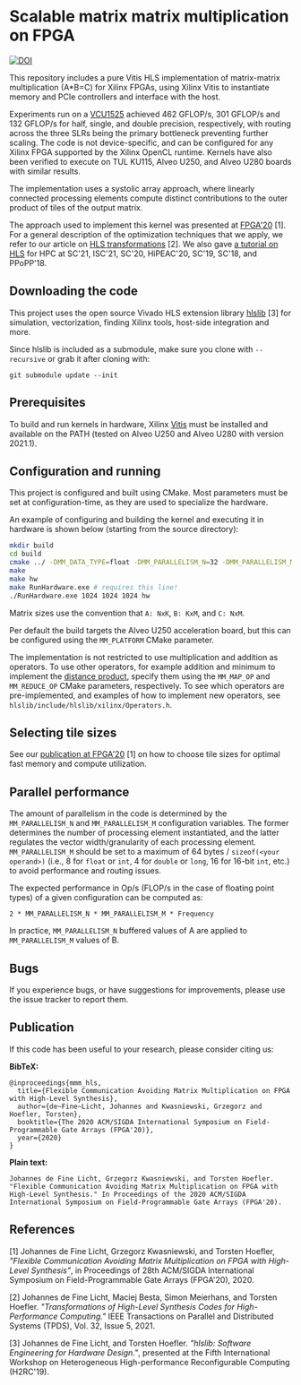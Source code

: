 Scalable matrix matrix multiplication on FPGA
=============================================

[![DOI](https://zenodo.org/badge/DOI/10.5281/zenodo.3952084.svg)](https://doi.org/10.5281/zenodo.3952084)

This repository includes a pure Vitis HLS implementation of matrix-matrix multiplication (A\*B=C) for Xilinx FPGAs, using Xilinx Vitis to instantiate memory and PCIe controllers and interface with the host. 

Experiments run on a [VCU1525](https://www.xilinx.com/products/boards-and-kits/vcu1525-a.html) achieved 462 GFLOP/s, 301 GFLOP/s and 132 GFLOP/s for half, single, and double precision, respectively, with routing across the three SLRs being the primary bottleneck preventing further scaling. The code is not device-specific, and can be configured for any Xilinx FPGA supported by the Xilinx OpenCL runtime.  Kernels have also been verified to execute on TUL KU115, Alveo U250, and Alveo U280 boards with similar results.

The implementation uses a systolic array approach, where linearly connected processing elements compute distinct contributions to the outer product of tiles of the output matrix. 

The approach used to implement this kernel was presented at [FPGA'20](https://spcl.inf.ethz.ch/Publications/.pdf/gemm-fpga.pdf) [1].  For a general description of the optimization techniques that we apply, we refer to our article on [HLS transformations](https://spcl.inf.ethz.ch/Publications/.pdf/hls-transformations.pdf) [2].  We also gave [a tutorial on HLS](https://spcl.inf.ethz.ch/Teaching/hls-tutorial/) for HPC at SC'21, ISC'21, SC'20, HiPEAC'20, SC'19, SC'18, and PPoPP'18.

Downloading the code
--------------------

This project uses the open source Vivado HLS extension library [hlslib](https://github.com/definelicht/hlslib) [3] for simulation, vectorization, finding Xilinx tools, host-side integration and more.

Since hlslib is included as a submodule, make sure you clone with `--recursive` or grab it after cloning with:

```
git submodule update --init 
```

Prerequisites
-------------

To build and run kernels in hardware, Xilinx [Vitis](https://www.xilinx.com/support/download/index.html/content/xilinx/en/downloadNav/vitis.html) must be installed and available on the PATH (tested on Alveo U250 and Alveo U280 with version 2021.1).

Configuration and running
-------------------------

This project is configured and built using CMake. Most parameters must be set at configuration-time, as they are used to specialize the hardware.

An example of configuring and building the kernel and executing it in hardware is shown below (starting from the source directory):

```bash
mkdir build
cd build
cmake ../ -DMM_DATA_TYPE=float -DMM_PARALLELISM_N=32 -DMM_PARALLELISM_M=8 -DMM_MEMORY_TILE_SIZE_N=512 -DMM_MEMORY_TILE_SIZE_M=512
make
make hw
make RunHardware.exe # requires this line!
./RunHardware.exe 1024 1024 1024 hw
```

Matrix sizes use the convention that `A: NxK`, `B: KxM`, and `C: NxM`.

Per default the build targets the Alveo U250 acceleration board, but this can be configured using the `MM_PLATFORM` CMake parameter.

The implementation is not restricted to use multiplication and addition as operators. To use other operators, for example addition and minimum to implement the [distance product](https://en.wikipedia.org/wiki/Min-plus_matrix_multiplication), specify them using the `MM_MAP_OP` and `MM_REDUCE_OP` CMake parameters, respectively. To see which operators are pre-implemented, and examples of how to implement new operators,  see `hlslib/include/hlslib/xilinx/Operators.h`.

Selecting tile sizes
--------------------

See our [publication at FPGA'20](https://spcl.inf.ethz.ch/Publications/.pdf/gemm-fpga.pdf) [1] on how to choose tile sizes for optimal fast memory and compute utilization.

Parallel performance
--------------------

The amount of parallelism in the code is determined by the `MM_PARALLELISM_N` and `MM_PARALLELISM_M` configuration variables. The former determines the number of processing element instantiated, and the latter regulates the vector width/granularity of each processing element.  `MM_PARALLELISM_M` should be set to a maximum of 64 bytes / `sizeof(<your operand>)` (i.e., 8 for `float` or `int`, 4 for `double` or `long`, 16 for 16-bit `int`, etc.) to avoid performance and routing issues.

The expected performance in Op/s (FLOP/s in the case of floating point types) of a given configuration can be computed as:

`2 * MM_PARALLELISM_N * MM_PARALLELISM_M * Frequency`

In practice, `MM_PARALLELISM_N` buffered values of A are applied to `MM_PARALLELISM_M` values of B. 

Bugs
----

If you experience bugs, or have suggestions for improvements, please use the issue tracker to report them.

Publication
-----------

If this code has been useful to your research, please consider citing us:

**BibTeX:**
```
@inproceedings{mmm_hls,
  title={Flexible Communication Avoiding Matrix Multiplication on FPGA with High-Level Synthesis},
  author={de~Fine~Licht, Johannes and Kwasniewski, Grzegorz and Hoefler, Torsten},
  booktitle={The 2020 ACM/SIGDA International Symposium on Field-Programmable Gate Arrays (FPGA'20)},
  year={2020}
}
```

**Plain text:**
```
Johannes de Fine Licht, Grzegorz Kwasniewski, and Torsten Hoefler. "Flexible Communication Avoiding Matrix Multiplication on FPGA with High-Level Synthesis." In Proceedings of the 2020 ACM/SIGDA International Symposium on Field-Programmable Gate Arrays (FPGA'20).
```

References
----------

[1] Johannes de Fine Licht, Grzegorz Kwasniewski, and Torsten Hoefler, _"Flexible Communication Avoiding Matrix Multiplication on FPGA with High-Level Synthesis"_, in Proceedings of 28th ACM/SIGDA International Symposium on Field-Programmable Gate Arrays (FPGA'20), 2020.

[2] Johannes de Fine Licht, Maciej Besta, Simon Meierhans, and Torsten Hoefler. _"Transformations of High-Level Synthesis Codes for High-Performance Computing."_ IEEE Transactions on Parallel and Distributed Systems (TPDS), Vol. 32, Issue 5, 2021.

[3] Johannes de Fine Licht, and Torsten Hoefler. _"hlslib: Software Engineering for Hardware Design."_, presented at the Fifth International Workshop on
Heterogeneous High-performance Reconfigurable Computing (H2RC'19).
